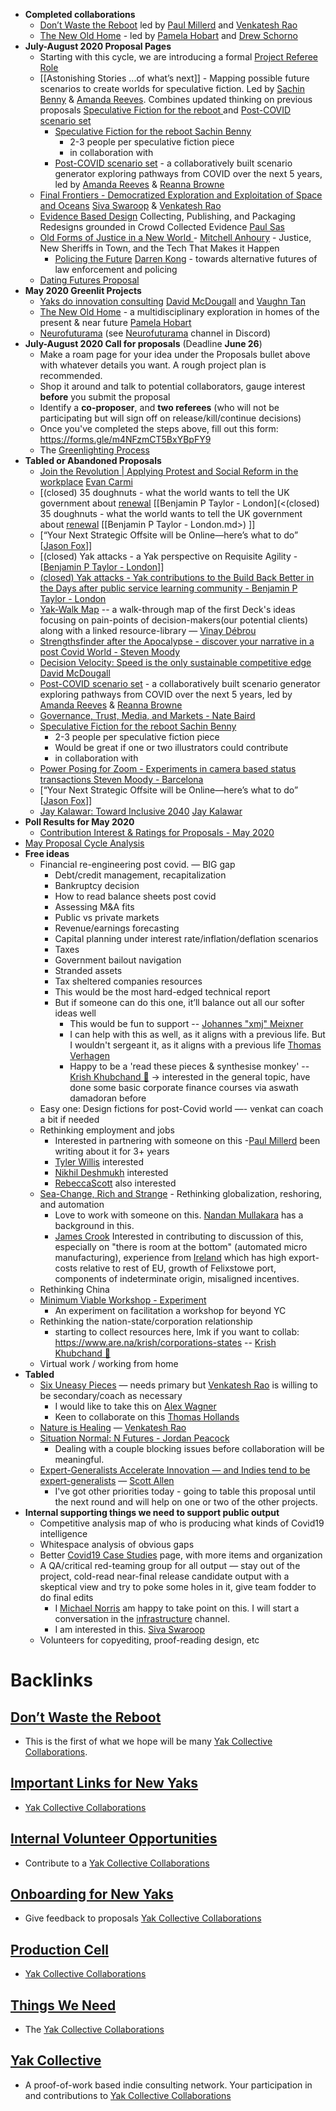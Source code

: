 - **Completed collaborations**
    - [Don’t Waste the Reboot](<Don’t Waste the Reboot.md>) led by [Paul Millerd](<Paul Millerd.md>) and [Venkatesh Rao](<Venkatesh Rao.md>)
    - [The New Old Home](<The New Old Home.md>) - led by  [Pamela Hobart](<Pamela Hobart.md>) and [Drew Schorno](<Drew Schorno.md>)
- **July-August 2020 Proposal Pages**
    - Starting with this cycle, we are introducing a formal [Project Referee Role](<Project Referee Role.md>)
    - [[Astonishing Stories
...of what’s next]] - Mapping possible future scenarios to create worlds for speculative fiction. Led by [Sachin Benny](<Sachin Benny.md>) & [Amanda Reeves](<Amanda Reeves.md>). Combines updated thinking on previous proposals [Speculative Fiction for the reboot ](<Speculative Fiction for the reboot .md>) and [Post-COVID scenario set](<Post-COVID scenario set.md>)
        - [Speculative Fiction for the reboot ](<Speculative Fiction for the reboot .md>) [Sachin Benny](<Sachin Benny.md>)
            - 2-3 people per speculative fiction piece
            - in collaboration with
        - [Post-COVID scenario set](<Post-COVID scenario set.md>) - a collaboratively built scenario generator exploring pathways from COVID over the next 5 years, led by [Amanda Reeves](<Amanda Reeves.md>) & [Reanna Browne](<Reanna Browne.md>)
    - [Final Frontiers - Democratized Exploration and Exploitation of Space and Oceans](<Final Frontiers - Democratized Exploration and Exploitation of Space and Oceans.md>) [Siva Swaroop](<Siva Swaroop.md>) & [Venkatesh Rao](<Venkatesh Rao.md>) 
    - [Evidence Based Design](<Evidence Based Design.md>) Collecting, Publishing, and Packaging Redesigns grounded in Crowd Collected Evidence [Paul Sas](<Paul Sas.md>)
    - [Old Forms of Justice in a New World ](<Old Forms of Justice in a New World .md>) - [Mitchell Anhoury](<Mitchell Anhoury.md>) - Justice, New Sheriffs in Town, and the Tech That Makes it Happen
        - [Policing the Future](<Policing the Future.md>) [Darren Kong](<Darren Kong.md>) - towards alternative futures of law enforcement and policing
    - [Dating Futures Proposal](<Dating Futures Proposal.md>)
- **May 2020 Greenlit Projects**
    - [Yaks do innovation consulting](<Yaks do innovation consulting.md>) [David McDougall](<David McDougall.md>) and [Vaughn Tan](<Vaughn Tan.md>) 
    - [The New Old Home](<The New Old Home.md>) - a multidisciplinary exploration in homes of the present & near future  [Pamela Hobart](<Pamela Hobart.md>)
    - [Neurofuturama](<Neurofuturama.md>) (see [Neurofuturama](<Neurofuturama.md>) channel in Discord)
- **July-August 2020 Call for proposals** (Deadline **June 26**)
    - Make a roam page for your idea under the Proposals bullet above with whatever details you want. A rough project plan is recommended.
    - Shop it around and talk to potential collaborators, gauge interest **before** you submit the proposal
    - Identify a **co-proposer**, and **two referees** (who will not be participating but will sign off on release/kill/continue decisions)
    - Once you've completed the steps above, fill out this form: https://forms.gle/m4NFzmCT5BxYBpFY9
    - The [Greenlighting Process](<Greenlighting Process.md>)
- **Tabled or Abandoned Proposals** 
    - [Join the Revolution | Applying Protest and Social Reform in the workplace](<Join the Revolution | Applying Protest and Social Reform in the workplace.md>) [Evan Carmi](<Evan Carmi.md>)
    - [(closed) 35 doughnuts - what the world wants to tell the UK government about [renewal](<renewal.md>) [[Benjamin P Taylor - London](<(closed) 35 doughnuts - what the world wants to tell the UK government about [renewal](<renewal.md>) [[Benjamin P Taylor - London.md>) ]]
    - [“Your Next Strategic Offsite will be Online—here’s what to do” [[Jason Fox](<“Your Next Strategic Offsite will be Online—here’s what to do” [[Jason Fox.md>)]]
    - [(closed) Yak attacks - a Yak perspective on Requisite Agility - [[Benjamin P Taylor - London](<(closed) Yak attacks - a Yak perspective on Requisite Agility - [[Benjamin P Taylor - London.md>)]]
    - [(closed) Yak attacks - Yak contributions to the Build Back Better in the Days after public service learning community - Benjamin P Taylor - London](<(closed) Yak attacks - Yak contributions to the Build Back Better in the Days after public service learning community - Benjamin P Taylor - London.md>)
    - [Yak-Walk Map](<Yak-Walk Map.md>) -- a walk-through map of the first Deck's ideas focusing on pain-points of decision-makers(our potential clients) along with a linked resource-library  — [Vinay Débrou](<Vinay Débrou.md>) 
    - [Strengthsfinder after the Apocalypse - discover your narrative in a post Covid World - Steven Moody](<Strengthsfinder after the Apocalypse - discover your narrative in a post Covid World - Steven Moody.md>)
    - [Decision Velocity: Speed is the only sustainable competitive edge](<Decision Velocity: Speed is the only sustainable competitive edge.md>) [David McDougall](<David McDougall.md>)
    - [Post-COVID scenario set](<Post-COVID scenario set.md>) - a collaboratively built scenario generator exploring pathways from COVID over the next 5 years, led by [Amanda Reeves](<Amanda Reeves.md>) & [Reanna Browne](<Reanna Browne.md>)
    - [Governance, Trust, Media, and Markets - Nate Baird](<Governance, Trust, Media, and Markets - Nate Baird.md>)
    - [Speculative Fiction for the reboot ](<Speculative Fiction for the reboot .md>) [Sachin Benny](<Sachin Benny.md>)
        - 2-3 people per speculative fiction piece
        - Would be great if one or two illustrators could contribute 
        - in collaboration with
    - [Power Posing for Zoom - Experiments in camera based status transactions ](<Power Posing for Zoom - Experiments in camera based status transactions .md>) [Steven Moody - Barcelona](<Steven Moody - Barcelona.md>)
    - [“Your Next Strategic Offsite will be Online—here’s what to do” [[Jason Fox](<“Your Next Strategic Offsite will be Online—here’s what to do” [[Jason Fox.md>)]]
    - [Jay Kalawar: Toward Inclusive 2040](<Jay Kalawar: Toward Inclusive 2040.md>) [Jay Kalawar](<Jay Kalawar.md>)
- **Poll Results for May 2020**
    - [Contribution Interest & Ratings for Proposals - May 2020](<Contribution Interest & Ratings for Proposals - May 2020.md>)
- [May Proposal Cycle Analysis](<May Proposal Cycle Analysis.md>)
- **Free ideas**
    - Financial re-engineering post covid. — BIG gap
        - Debt/credit management, recapitalization
        - Bankruptcy decision
        - How to read balance sheets post covid
        - Assessing M&A fits
        - Public vs private markets
        - Revenue/earnings forecasting
        - Capital planning under interest rate/inflation/deflation scenarios
        - Taxes
        - Government bailout navigation
        - Stranded assets
        - Tax sheltered companies resources
        - This would be the most hard-edged technical report
        - But if someone can do this one, it’ll balance out all our softer ideas well
            - This would be fun to support -- [Johannes "xmj" Meixner](<Johannes "xmj" Meixner.md>)
            - I can help with this as well, as it aligns with a previous life. But I wouldn't sergeant it, as it aligns with a previous life [Thomas Verhagen](<Thomas Verhagen.md>)
            - Happy to be a 'read these pieces & synthesise monkey' -- [Krish Khubchand 🎈](<Krish Khubchand 🎈.md>) -> interested in the general topic, have done some basic corporate finance courses via aswath damadoran before
    - Easy one: Design fictions for post-Covid world —- venkat can coach a bit if needed 
    - Rethinking employment and jobs
        - Interested in partnering with someone on this -[Paul Millerd](<Paul Millerd.md>) been writing about it for 3+ years
        - [Tyler Willis](<Tyler Willis.md>) interested
        - [Nikhil Deshmukh](<Nikhil Deshmukh.md>) interested
        - [RebeccaScott](<RebeccaScott.md>) also interested
    - [Sea-Change, Rich and Strange](<Sea-Change, Rich and Strange.md>) - Rethinking globalization, reshoring, and automation
        - Love to work with someone on this. [Nandan Mullakara](<Nandan Mullakara.md>) has a background in this.
        - [James Crook](<James Crook.md>) Interested in contributing to discussion of this, especially on "there is room at the bottom" (automated micro manufacturing), experience from [Ireland](<Ireland.md>) which has high export-costs relative to rest of EU, growth of Felixstowe port, components of indeterminate origin, misaligned incentives. 
    - Rethinking China
    - [Minimum Viable Workshop  - Experiment](<Minimum Viable Workshop  - Experiment.md>)
        - An experiment on facilitation a workshop for beyond YC
    - Rethinking the nation-state/corporation relationship
        - starting to collect resources here, lmk if you want to collab: https://www.are.na/krish/corporations-states -- [Krish Khubchand 🎈](<Krish Khubchand 🎈.md>)
    - Virtual work / working from home
- **Tabled**
    - [Six Uneasy Pieces](<Six Uneasy Pieces.md>) — needs primary but [Venkatesh Rao](<Venkatesh Rao.md>) is willing to be secondary/coach as necessary
        - I would like to take this on [Alex Wagner](<Alex Wagner.md>)
        - Keen to collaborate on this [Thomas Hollands](<Thomas Hollands.md>)
    - [Nature is Healing](<Nature is Healing.md>) — [Venkatesh Rao](<Venkatesh Rao.md>)
    - [Situation Normal: N Futures - Jordan Peacock](<Situation Normal: N Futures - Jordan Peacock.md>)
        - Dealing with a couple blocking issues before collaboration will be meaningful.
    - [Expert-Generalists Accelerate Innovation — and Indies tend to be expert-generalists](<Expert-Generalists Accelerate Innovation — and Indies tend to be expert-generalists.md>) — [Scott Allen](<Scott Allen.md>)
        - I've got other priorities today - going to table this proposal until the next round and will help on one or two of the other projects.
- **Internal supporting things we need to support public output**
    - Competitive analysis map of who is producing what kinds of Covid19 intelligence
    - Whitespace analysis of obvious gaps
    - Better [Covid19 Case Studies](<Covid19 Case Studies.md>) page, with more items and organization
    - A QA/critical red-teaming group for all output — stay out of the project, cold-read near-final release candidate output with a skeptical view and try to poke some holes in it, give team fodder to do final edits
        - I [Michael Norris](<Michael Norris.md>) am happy to take point on this. I will start a conversation in the [infrastructure](<infrastructure.md>) channel.  
        - I am interested in this. [Siva Swaroop](<Siva Swaroop.md>)
    - Volunteers for copyediting, proof-reading design, etc

# Backlinks
## [Don’t Waste the Reboot](<Don’t Waste the Reboot.md>)
- This is the first of what we hope will be many [Yak Collective Collaborations](<Yak Collective Collaborations.md>).

## [Important Links for New Yaks](<Important Links for New Yaks.md>)
- [Yak Collective Collaborations](<Yak Collective Collaborations.md>)

## [Internal Volunteer Opportunities](<Internal Volunteer Opportunities.md>)
- Contribute to a [Yak Collective Collaborations](<Yak Collective Collaborations.md>)

## [Onboarding for New Yaks](<Onboarding for New Yaks.md>)
- Give feedback to proposals [Yak Collective Collaborations](<Yak Collective Collaborations.md>)

## [Production Cell](<Production Cell.md>)
- [Yak Collective Collaborations](<Yak Collective Collaborations.md>)

## [Things We Need](<Things We Need.md>)
- The [Yak Collective Collaborations](<Yak Collective Collaborations.md>)

## [Yak Collective](<Yak Collective.md>)
- A proof-of-work based indie consulting network. Your participation in and contributions to [Yak Collective Collaborations](<Yak Collective Collaborations.md>)

